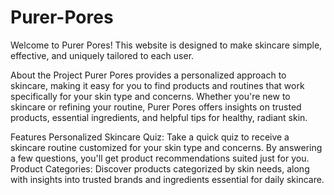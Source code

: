 # Purer-Pores
Welcome to Purer Pores! This website is designed to make skincare simple, effective, and uniquely tailored to each user.

About the Project
Purer Pores provides a personalized approach to skincare, making it easy for you to find products and routines that work specifically for your skin type and concerns. Whether you're new to skincare or refining your routine, Purer Pores offers insights on trusted products, essential ingredients, and helpful tips for healthy, radiant skin.

Features
Personalized Skincare Quiz: Take a quick quiz to receive a skincare routine customized for your skin type and concerns. By answering a few questions, you'll get product recommendations suited just for you.
Product Categories: Discover products categorized by skin needs, along with insights into trusted brands and ingredients essential for daily skincare.
